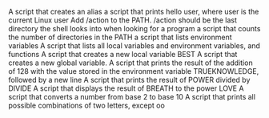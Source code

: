 A script that creates an alias
a script that prints hello user, where user is the current Linux user
Add /action to the PATH. /action should be the last directory the shell looks into when looking for a program
a script that counts the number of directories in the PATH
a script that lists environment variables
A script that lists all local variables and environment variables, and functions
A script that creates a new local variable BEST
A script that creates a new global variable.
A script that prints the result of the addition of 128 with the value stored in the environment variable TRUEKNOWLEDGE, followed by a new line
A script that prints the result of POWER divided by DIVIDE
A script that displays the result of BREATH to the power LOVE
A script that converts a number from base 2 to base 10
A script that prints all possible combinations of two letters, except oo
